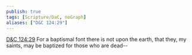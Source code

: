 ```yaml
---
publish: true
tags: [Scripture/DaC, noGraph]
aliases: ["D&C 124:29"]
---
```

[D&C 124:29](https://churchofjesuschrist.org/study/scriptures/dc-testament/dc/124?lang=eng&id=p29#p29) For a baptismal font there is not upon the earth, that they, my saints, may be baptized for those who are dead--
